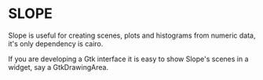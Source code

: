 SLOPE
=====

Slope is useful for creating scenes, plots and histograms from numeric
data, it's only dependency is cairo.

If you are developing a Gtk interface it is easy to show Slope's scenes
in a widget, say a GtkDrawingArea.
